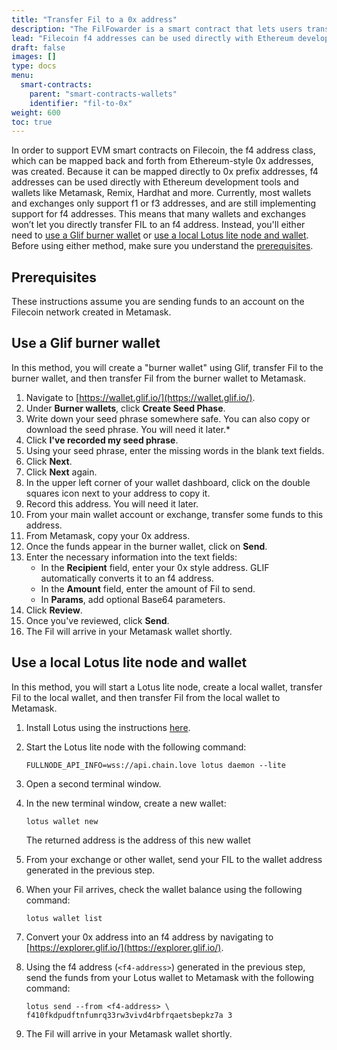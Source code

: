 ```yaml
---
title: "Transfer Fil to a 0x address"
description: "The FilFowarder is a smart contract that lets users transfer FIL from an Ethereum-based f4 address to a Filecoin address of a different type."
lead: "Filecoin f4 addresses can be used directly with Ethereum development tools and wallets like Metamask, Remix, Hardhat and more. While support for direct transfer to an f4 address is being rolled out more widely, you will need to temporarily transfer your FIL to a wallet that supports f4 addresses, and then transfer the Fil from that wallet to a 0x-style address. There are currently two options for doing this, each of which are described on this page."
draft: false
images: []
type: docs
menu:
  smart-contracts:
    parent: "smart-contracts-wallets"
    identifier: "fil-to-0x"
weight: 600
toc: true
---
```


In order to support EVM smart contracts on Filecoin, the f4 address class, which can be mapped back and forth from Ethereum-style 0x addresses, was created. Because it can be mapped directly to 0x prefix addresses, f4 addresses can be used directly with Ethereum development tools and wallets like Metamask, Remix, Hardhat and more. Currently, most wallets and exchanges only support f1 or f3 addresses, and are still implementing support for f4 addresses. This means that many wallets and exchanges won’t let you directly transfer FIL to an f4 address. Instead, you'll either need to [use a Glif burner wallet](#use-a-glif-burner-wallet) or [use a local Lotus lite node and wallet](#use-a-local-lotus-lite-node-and-wallet). Before using either method, make sure you understand the [prerequisites](#prerequisites).

## Prerequisites

These instructions assume you are sending funds to an account on the Filecoin network created in Metamask.

## Use a Glif burner wallet

In this method, you will create a "burner wallet" using Glif, transfer Fil to the burner wallet, and then transfer Fil from the burner wallet to Metamask.

1. Navigate to [https://wallet.glif.io/](https://wallet.glif.io/).
1. Under **Burner wallets**, click **Create Seed Phase**.
1. Write down your seed phrase somewhere safe. You can also copy or download the seed phrase. You will need it later.*
1. Click **I've recorded my seed phrase**.
1. Using your seed phrase, enter the missing words in the blank text fields.
1. Click **Next**.
1. Click **Next** again.
1. In the upper left corner of your wallet dashboard, click on the double squares icon next to your address to copy it.
1. Record this address. You will need it later.
1. From your main wallet account or exchange, transfer some funds to this address.
1. From Metamask, copy your 0x address.
1. Once the funds appear in the burner wallet, click on **Send**.
1. Enter the necessary information into the text fields:
   - In the **Recipient** field, enter your 0x style address. GLIF automatically converts it to an f4 address.
   - In the **Amount** field, enter the amount of Fil to send.
   - In **Params**, add optional Base64 parameters. 
1. Click **Review**.
1. Once you've reviewed, click **Send**.
1. The Fil will arrive in your Metamask wallet shortly.


## Use a local Lotus lite node and wallet

In this method, you will start a Lotus lite node, create a local wallet, transfer Fil to the local wallet, and then transfer Fil from the local wallet to Metamask.

1. Install Lotus using the instructions [here](https://lotus.filecoin.io/tutorials/lotus/store-and-retrieve/set-up/).
1. Start the Lotus lite node with the following command: 

   ```shell
   FULLNODE_API_INFO=wss://api.chain.love lotus daemon --lite
   ```

1. Open a second terminal window.
1. In the new terminal window, create a new wallet: 

   ```shell
   lotus wallet new
   ```

   The returned address is the address of this new wallet
1. From your exchange or other wallet, send your FIL to the wallet address generated in the previous step.
1. When your Fil arrives, check the wallet balance using the following command: 

   ```shell
   lotus wallet list
   ```

1. Convert your 0x address into an f4 address by navigating to [https://explorer.glif.io/](https://explorer.glif.io/).
1. Using the f4 address (`<f4-address>`) generated in the previous step, send the funds from your Lotus wallet to Metamask with the following command: 

    ```shell
    lotus send --from <f4-address> \ f410fkdpudftnfumrq33rw3vivd4rbfrqaetsbepkz7a 3
    ```

1. The Fil will arrive in your Metamask wallet shortly.
